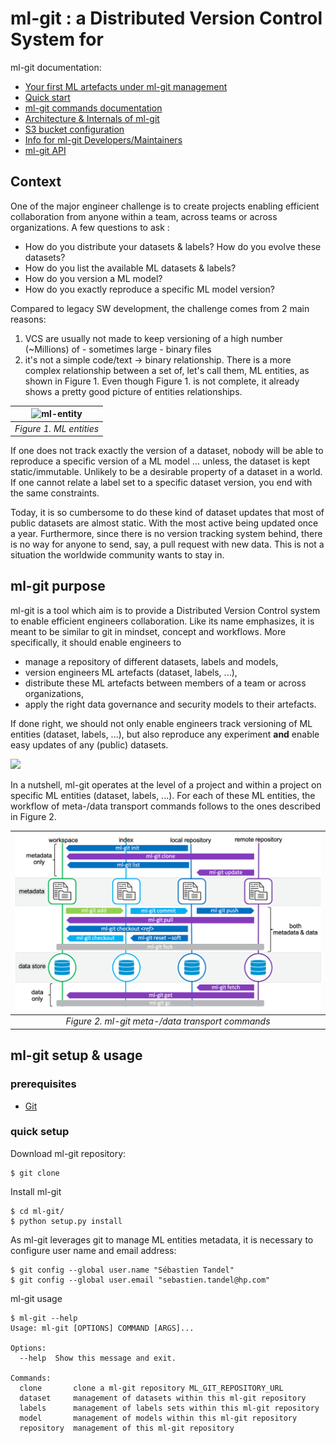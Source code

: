 # ml-git : a Distributed Version Control System for  #

ml-git documentation:
* [Your first ML artefacts under ml-git management](docs/first_project.md)
* [Quick start](docs/quick_start.md)
* [ml-git commands documentation](docs/mlgit_commands.md)
* [Architecture & Internals of ml-git](docs/mlgit_internals.md)
* [S3 bucket configuration](docs/s3_configurations.md)
* [Info for ml-git Developers/Maintainers](docs/developer_info.md)
* [ml-git API](docs/mlgit_api.md)

## Context ##

One of the major  engineer challenge is to create projects enabling efficient collaboration from anyone within a team, across teams or across organizations.
A few questions to ask :
* How do you distribute your datasets & labels? How do you evolve these datasets?
* How do you list the available ML datasets & labels?
* How do you version a ML model?
* How do you exactly reproduce a specific ML model version?

Compared to legacy SW development, the challenge comes from 2 main reasons:
1. VCS are usually not made to keep versioning of a high number (~Millions) of - sometimes large - binary files
2. it's not a simple code/text -> binary relationship. There is a more complex relationship between a set of, let's call them, ML entities, as shown in Figure 1. Even though Figure 1. is not complete, it already shows a pretty good picture of  entities relationships.

| <img src="/blob/master/docs/ML%20entities.png?raw=true" height=142 width=390 alt="ml-entity"> |
|:--:|
| *Figure 1. ML entities* |

If one does not track exactly the version of a dataset, nobody will be able to reproduce a specific version of a ML model ... unless, the dataset is kept static/immutable. Unlikely to be a desirable property of a dataset in a  world.
If one cannot relate a label set to a specific dataset version, you end with the same constraints.

Today, it is so cumbersome to do these kind of dataset updates that most of public datasets are almost static. With the most active being updated once a year. Furthermore, since there is no version tracking system behind, there is no way for anyone to send, say, a pull request with new data. This is not a situation the worldwide  community wants to stay in.

## ml-git purpose ##

ml-git is a tool which aim is to provide a Distributed Version Control system to enable efficient  engineers collaboration. Like its name emphasizes, it is meant to be similar to git in mindset, concept and workflows.
More specifically, it should enable  engineers to
* manage a repository of different datasets, labels and models,
* version  engineers ML artefacts (dataset, labels, ...),
* distribute these ML artefacts between members of a team or across organizations,
* apply the right data governance and security models to their artefacts.

If done right, we should not only enable  engineers track versioning of ML entities (dataset, labels, ...), but also reproduce any experiment **and** enable easy updates of any (public) datasets.

<a href="https://asciinema.org/a/aiJmsKLjt5Jjgfn42au186Pm6?theme=solarized-dark"><img src=https://asciinema.org/a/aiJmsKLjt5Jjgfn42au186Pm6.png/></a>

In a nutshell, ml-git operates at the level of a project and within a project on specific ML entities (dataset, labels, ...).
For each of these ML entities, the workflow of meta-/data transport commands follows to the ones described in Figure 2.

| ![ml-git meta-data transport commands](docs/ml-git_meta_data_transport_commands.png) |
|:--:|
| *Figure 2. ml-git meta-/data transport commands* |

## ml-git setup & usage ##


### prerequisites ###
- [Git](https://git-scm.com/book/en/v2/Getting-Started-Installing-Git)

### quick setup ###

Download ml-git repository:
```
$ git clone 
```

Install ml-git
```
$ cd ml-git/
$ python setup.py install
```

As ml-git leverages git to manage ML entities metadata, it is necessary to configure user name and email address:
```
$ git config --global user.name "Sébastien Tandel"
$ git config --global user.email "sebastien.tandel@hp.com"
```

ml-git usage
```
$ ml-git --help
Usage: ml-git [OPTIONS] COMMAND [ARGS]...

Options:
  --help  Show this message and exit.

Commands:
  clone       clone a ml-git repository ML_GIT_REPOSITORY_URL
  dataset     management of datasets within this ml-git repository
  labels      management of labels sets within this ml-git repository
  model       management of models within this ml-git repository
  repository  management of this ml-git repository
```

